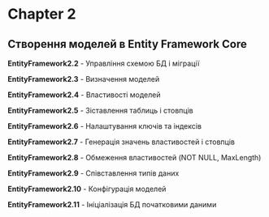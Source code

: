 # Chapter 2
## Створення моделей в Entity Framework Core

**EntityFramework2.2** - Управління схемою БД і міграції

**EntityFramework2.3** - Визначення моделей

**EntityFramework2.4** - Властивості моделей

**EntityFramework2.5** - Зіставлення таблиць і стовпців

**EntityFramework2.6** - Налаштування ключів та індексів

**EntityFramework2.7** - Генерація значень властивостей і стовпців

**EntityFramework2.8** - Обмеження властивостей (NOT NULL, MaxLength)

**EntityFramework2.9** - Співставлення типів даних

**EntityFramework2.10** - Конфігурація моделей

**EntityFramework2.11** - Ініціалізація БД початковими даними
